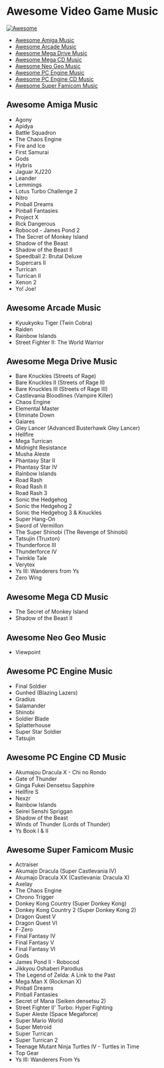 # Awesome Video Game Music

[![Awesome](https://cdn.rawgit.com/sindresorhus/awesome/d7305f38d29fed78fa85652e3a63e154dd8e8829/media/badge.svg)](https://github.com/sindresorhus/awesome)

- [Awesome Amiga Music](#awesome-amiga-music)
- [Awesome Arcade Music](#awesome-arcade-music)
- [Awesome Mega Drive Music](#awesome-mega-drive-music)
- [Awesome Mega CD Music](#awesome-mega-cd-music)
- [Awesome Neo Geo Music](#awesome-neo-geo-music)
- [Awesome PC Engine Music](#awesome-pc-engine-music)
- [Awesome PC Engine CD Music](#awesome-pc-engine-cd-music)
- [Awesome Super Famicom Music](#awesome-super-famicom-music)

## Awesome Amiga Music

- Agony
- Apidya
- Battle Squadron
- The Chaos Engine
- Fire and Ice
- First Samurai
- Gods
- Hybris
- Jaguar XJ220
- Leander
- Lemmings
- Lotus Turbo Challenge 2
- Nitro
- Pinball Dreams
- Pinball Fantasies
- Project X
- Rick Dangerous
- Robocod - James Pond 2
- The Secret of Monkey Island
- Shadow of the Beast
- Shadow of the Beast II
- Speedball 2: Brutal Deluxe
- Supercars II
- Turrican
- Turrican II
- Xenon 2
- Yo! Joe!

## Awesome Arcade Music

- Kyuukyoku Tiger (Twin Cobra)
- Raiden
- Rainbow Islands
- Street Fighter II: The World Warrior

## Awesome Mega Drive Music

- Bare Knuckles (Streets of Rage)
- Bare Knuckles II (Streets of Rage II)
- Bare Knuckles III (Streets of Rage III)
- Castlevania Bloodlines (Vampire Killer)
- Chaos Engine
- Elemental Master
- Eliminate Down
- Gaiares
- Gley Lancer (Advanced Busterhawk Gley Lancer)
- Hellfire
- Mega Turrican
- Midnight Resistance
- Musha Aleste
- Phantasy Star II
- Phantasy Star IV
- Rainbow Islands
- Road Rash
- Road Rash II
- Road Rash 3
- Sonic the Hedgehog
- Sonic the Hedgehog 2
- Sonic the Hedgehog 3 & Knuckles
- Super Hang-On
- Sword of Vermillon
- The Super Shinobi (The Revenge of Shinobi)
- Tatsujin (Truxton)
- Thunderforce III
- Thunderforce IV
- Twinkle Tale
- Verytex
- Ys III: Wanderers from Ys
- Zero Wing

## Awesome Mega CD Music

- The Secret of Monkey Island
- Shadow of the Beast II

## Awesome Neo Geo Music

- Viewpoint

## Awesome PC Engine Music

- Final Soldier
- Gunhed (Blazing Lazers)
- Gradius
- Salamander
- Shinobi
- Soldier Blade
- Splatterhouse
- Super Star Soldier
- Tatsujin

## Awesome PC Engine CD Music

- Akumajou Dracula X - Chi no Rondo
- Gate of Thunder
- Ginga Fukei Densetsu Sapphire
- Hellfire S
- Nexzr
- Rainbow Islands
- Seirei Senshi Spriggan
- Shadow of the Beast
- Winds of Thunder (Lords of Thunder)
- Ys Book I & II

## Awesome Super Famicom Music

- Actraiser
- Akumajo Dracula (Super Castlevania IV)
- Akumajo Dracula XX (Castlevania: Dracula X)
- Axelay
- The Chaos Engine
- Chrono Trigger
- Donkey Kong Country (Super Donkey Kong)
- Donkey Kong Country 2 (Super Donkey Kong 2)
- Dragon Quest V
- Dragon Quest VI
- F-Zero
- Final Fantasy IV
- Final Fantasy V
- Final Fantasy VI
- Gods
- James Pond II - Robocod
- Jikkyou Oshaberi Parodius
- The Legend of Zelda: A Link to the Past
- Mega Man X (Rockman X)
- Pinball Dreams
- Pinball Fantasies
- Secret of Mana (Seiken densetsu 2)
- Street Fighter II' Turbo: Hyper Fighting
- Super Aleste (Space Megaforce)
- Super Mario World
- Super Metroid
- Super Turrican
- Super Turrican 2
- Teenage Mutant Ninja Turtles IV - Turtles in Time
- Top Gear
- Ys III: Wanderers From Ys
